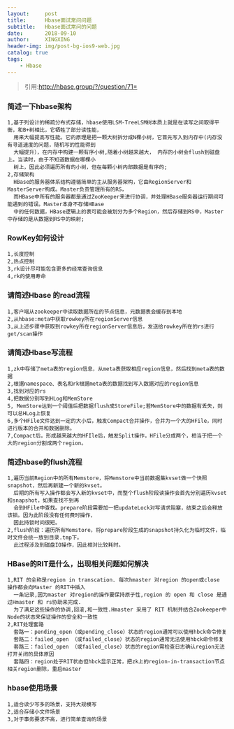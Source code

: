 ```yaml
---
layout:     post
title:      Hbase面试常问问题
subtitle:   Hbase面试常问的问题
date:       2018-09-10
author:     XINGXING
header-img: img/post-bg-ios9-web.jpg
catalog: true
tags:
    - Hbase
---
```


>
>引用:http://hbase.group/?/question/71=
> 

### 简述一下hbase架构
    1,基于列设计的稀疏分布式存储，hbase使用LSM-TreeLSM树本质上就是在读写之间取得平衡，和B+树相比，它牺牲了部分读性能，
      用来大幅提高写性能。它的原理是把一颗大树拆分成N棵小树，它首先写入到内存中(内存没有寻道速度的问题，随机写的性能得到
      大幅提升），在内存中构建一颗有序小树,随着小树越来越大， 内存的小树会flush到磁盘上。当读时，由于不知道数据在哪棵小
      树上，因此必须遍历所有的小树，但在每颗小树内部数据是有序的;
    2,存储架构
      HBase的服务器体系结构遵循简单的主从服务器架构，它由RegionServer和MasterServer构成。Master负责管理所有的RS，
      而HBase中所有的服务器都是通过ZooKeeper来进行协调，并处理HBase服务器运行期间可能遇到的错误。Master本身不存储HBase
      中的任何数据，HBase逻辑上的表可能会被划分为多个Region，然后存储到RS中，Master中存储的是从数据到RS中的映射;
      
 ### RowKey如何设计     
    1,长度控制
    2,热点控制
    3,rk设计尽可能包含更多的经常查询信息
    4,rk的使用寿命
    
###  请简述Hbase 的read流程
    1,客户端从zookeeper中读取数据所在的节点信息，元数据表会缓存到本地
    2,从hbase:meta中获取rowkey所在regionServer信息
    3,从上述步骤中获取到rowkey所在regionServer信息后，发送给rowkey所在的rs进行get/scan操作
    
### 请简述Hbase写流程
    1,zk中存储了meta表的region信息，从meta表获取相应region信息，然后找到meta表的数据
    2,根据namespace、表名和rk根据meta表的数据找到写入数据对应的region信息
    3,找到对应的rs
    4,把数据分别写到HLog和MemStore
    5, MemStore达到一个阈值后把数据flush成StoreFile;若MemStore中的数据有丢失，则可以总HLog上恢复
    6,多个HFile文件达到一定的大小后，触发Compact合并操作，合并为一个大的HFile，同时进行版本的合并和数据删除。
    7,Compact后，形成越来越大的HFIle后，触发Split操作，HFile分成两个，相当于把一个大的region分割成两个region。

### 简述hbase的flush流程
    1,遍历当前Region中的所有Memstore，将Memstore中当前数据集kvset做一个快照snapshot，然后再新建一个新的kvset。
      后期的所有写入操作都会写入新的kvset中，而整个flush阶段读操作会首先分别遍历kvset和snapshot，如果查找不到再
      会到HFile中查找。prepare阶段需要加一把updateLock对写请求阻塞，结束之后会释放该锁。因为此阶段没有任何费时操作，
      因此持锁时间很短。
    2,flush阶段：遍历所有Memstore，将prepare阶段生成的snapshot持久化为临时文件，临时文件会统一放到目录.tmp下。
      此过程涉及到磁盘IO操作，因此相对比较耗时。

### HBase的RIT是什么，出现相关问题如何解决
    1,RIT 的全称是region in transcation. 每次hmaster 对region 的open或close 操作都会向Master 的RIT中插入
      一条记录,因为master 对region的操作要保持原子性,region 的 open 和 close 是通过Hmaster 和 rs协助来完成.
      为了满足这些操作的协调,回滚,和一致性.Hmaster 采用了 RIT 机制并结合Zookeeper中Node的状态来保证操作的安全和一致性
    2,RIT处理套路
      套路一：pending_open（或pending_close）状态的region通常可以使用hbck命令修复
      套路二：failed_open （或failed_close）状态的region通常无法使用hbck命令修复
      套路三：failed_open （或failed_close）状态的region需检查日志确认region无法打开关闭的具体原因
      套路四：region处于RIT状态但hbck显示正常，把zk上的region-in-transaction节点相关region删除，重启master
        
### hbase使用场景
    1,适合读少写多的场景，支持大规模写
    2,适合存储小文件场景
    3,对于事务要求不高，进行简单查询的场景
    
  




    

